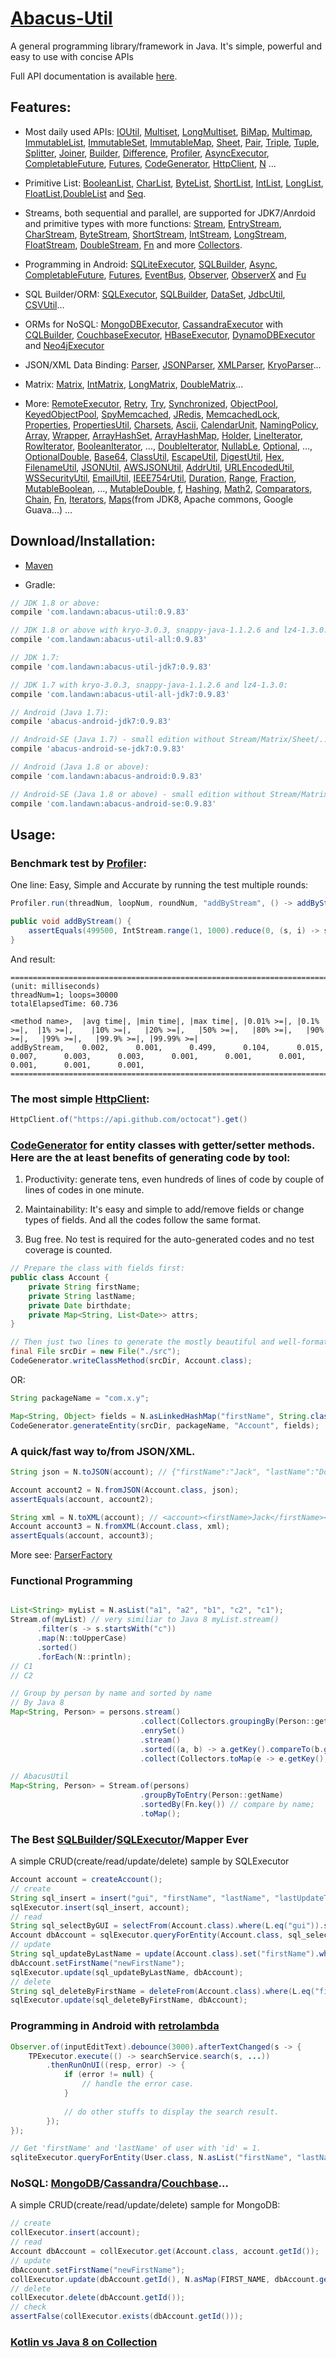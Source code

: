 # [Abacus-Util](http://www.landawn.com)

A general programming library/framework in Java. It's simple, powerful and easy to use with concise APIs

Full API documentation is available [here](https://www.javadoc.io/doc/com.landawn/abacus-util).

## Features:

* Most daily used APIs: [IOUtil][], [Multiset][], [LongMultiset][], [BiMap][], [Multimap][], [ImmutableList][], [ImmutableSet][], [ImmutableMap][], [Sheet][], [Pair][], [Triple][], [Tuple][], [Splitter][], [Joiner][], [Builder][], [Difference][], [Profiler][], [AsyncExecutor][], [CompletableFuture][], [Futures][], [CodeGenerator][], [HttpClient][], [N][] ...

* Primitive List: [BooleanList][], [CharList][], [ByteList][], [ShortList][], [IntList][], [LongList][], [FloatList][],[DoubleList][] and [Seq][].

* Streams, both sequential and parallel, are supported for JDK7/Anrdoid and primitive types with more functions: [Stream][], [EntryStream][], [CharStream][], [ByteStream][], [ShortStream][], [IntStream][], [LongStream][], [FloatStream][], [DoubleStream][], [Fn][] and more [Collectors][].

* Programming in Android: [SQLiteExecutor][], [SQLBuilder][], [Async][], [CompletableFuture][CompletableFuture_Android], [Futures][Futures_Android], [EventBus][], [Observer][], [ObserverX][] and [Fu][]

* SQL Builder/ORM: [SQLExecutor][], [SQLBuilder][], [DataSet][], [JdbcUtil][], [CSVUtil][]...

* ORMs for NoSQL: [MongoDBExecutor][], [CassandraExecutor][] with [CQLBuilder][], [CouchbaseExecutor][], [HBaseExecutor][], [DynamoDBExecutor][] and [Neo4jExecutor][]

* JSON/XML Data Binding: [Parser][], [JSONParser][], [XMLParser][], [KryoParser][]...

* Matrix: [Matrix][], [IntMatrix][], [LongMatrix][], [DoubleMatrix][]...

* More: [RemoteExecutor](https://static.javadoc.io/com.landawn/abacus-util/0.9.83/com/landawn/abacus/util/RemoteExecutor.html),
[Retry](https://static.javadoc.io/com.landawn/abacus-util/0.9.83/com/landawn/abacus/util/Retry.html),
[Try](https://static.javadoc.io/com.landawn/abacus-util/0.9.83/com/landawn/abacus/util/Try.html),
[Synchronized](https://static.javadoc.io/com.landawn/abacus-util/0.9.83/com/landawn/abacus/util/Synchronized.html),
[ObjectPool](https://static.javadoc.io/com.landawn/abacus-util/0.9.83/com/landawn/abacus/pool/ObjectPool.html),
[KeyedObjectPool](https://static.javadoc.io/com.landawn/abacus-util/0.9.83/com/landawn/abacus/pool/KeyedObjectPool.html),
[SpyMemcached](https://static.javadoc.io/com.landawn/abacus-util/0.9.83/com/landawn/abacus/cache/SpyMemcached.html),
[JRedis](https://static.javadoc.io/com.landawn/abacus-util/0.9.83/com/landawn/abacus/cache/JRedis.html),
[MemcachedLock](https://static.javadoc.io/com.landawn/abacus-util/0.9.83/com/landawn/abacus/util/MemcachedLock.html),
[Properties](https://static.javadoc.io/com.landawn/abacus-util/0.9.83/com/landawn/abacus/util/Properties.html),
[PropertiesUtil](https://static.javadoc.io/com.landawn/abacus-util/0.9.83/com/landawn/abacus/util/PropertiesUtil.html),
[Charsets](https://static.javadoc.io/com.landawn/abacus-util/0.9.83/com/landawn/abacus/util/Charsets.html),
[Ascii](https://static.javadoc.io/com.landawn/abacus-util/0.9.83/com/landawn/abacus/util/Ascii.html),
[CalendarUnit](https://static.javadoc.io/com.landawn/abacus-util/0.9.83/com/landawn/abacus/util/CalendarUnit.html),
[NamingPolicy](https://static.javadoc.io/com.landawn/abacus-util/0.9.83/com/landawn/abacus/util/NamingPolicy.html),
[Array](https://static.javadoc.io/com.landawn/abacus-util/0.9.83/com/landawn/abacus/util/Array.html),
[Wrapper](https://static.javadoc.io/com.landawn/abacus-util/0.9.83/com/landawn/abacus/util/Wrapper.html),
[ArrayHashSet](https://static.javadoc.io/com.landawn/abacus-util/0.9.83/com/landawn/abacus/util/ArrayHashSet.html),
[ArrayHashMap](https://static.javadoc.io/com.landawn/abacus-util/0.9.83/com/landawn/abacus/util/ArrayHashMap.html),
[Holder](https://static.javadoc.io/com.landawn/abacus-util/0.9.83/com/landawn/abacus/util/Holder.html),
[LineIterator](https://static.javadoc.io/com.landawn/abacus-util/0.9.83/com/landawn/abacus/util/LineIterator.html),
[RowIterator](https://static.javadoc.io/com.landawn/abacus-util/0.9.83/com/landawn/abacus/util/RowIterator.html),
[BooleanIterator](https://static.javadoc.io/com.landawn/abacus-util/0.9.83/com/landawn/abacus/util/BooleanIterator.html),
...,
[DoubleIterator](https://static.javadoc.io/com.landawn/abacus-util/0.9.83/com/landawn/abacus/util/DoubleIterator.html),
[NullabLe](https://static.javadoc.io/com.landawn/abacus-util/0.9.83/com/landawn/abacus/util/NullabLe.html),
[Optional](https://static.javadoc.io/com.landawn/abacus-util/0.9.83/com/landawn/abacus/util/Optional.html),
...,
[OptionalDouble](https://static.javadoc.io/com.landawn/abacus-util/0.9.83/com/landawn/abacus/util/OptionalDouble.html),
[Base64](https://static.javadoc.io/com.landawn/abacus-util/0.9.83/com/landawn/abacus/util/Base64.html),
[ClassUtil](https://static.javadoc.io/com.landawn/abacus-util/0.9.83/com/landawn/abacus/util/ClassUtil.html),
[EscapeUtil](https://static.javadoc.io/com.landawn/abacus-util/0.9.83/com/landawn/abacus/util/EscapeUtil.html),
[DigestUtil](https://static.javadoc.io/com.landawn/abacus-util/0.9.83/com/landawn/abacus/util/DigestUtil.html),
[Hex](https://static.javadoc.io/com.landawn/abacus-util/0.9.83/com/landawn/abacus/util/Hex.html),
[FilenameUtil](https://static.javadoc.io/com.landawn/abacus-util/0.9.83/com/landawn/abacus/util/FilenameUtil.html),
[JSONUtil](https://static.javadoc.io/com.landawn/abacus-util/0.9.83/com/landawn/abacus/util/JSONUtil.html),
[AWSJSONUtil](https://static.javadoc.io/com.landawn/abacus-util/0.9.83/com/landawn/abacus/util/AWSJSONUtil.html),
[AddrUtil](https://static.javadoc.io/com.landawn/abacus-util/0.9.83/com/landawn/abacus/util/AddrUtil.html),
[URLEncodedUtil](https://static.javadoc.io/com.landawn/abacus-util/0.9.83/com/landawn/abacus/util/URLEncodedUtil.html),
[WSSecurityUtil](https://static.javadoc.io/com.landawn/abacus-util/0.9.83/com/landawn/abacus/util/WSSecurityUtil.html),
[EmailUtil](https://static.javadoc.io/com.landawn/abacus-util/0.9.83/com/landawn/abacus/util/EmailUtil.html),
[IEEE754rUtil](https://static.javadoc.io/com.landawn/abacus-util/0.9.83/com/landawn/abacus/util/IEEE754rUtil.html),
[Duration](https://static.javadoc.io/com.landawn/abacus-util/0.9.83/com/landawn/abacus/util/Duration.html),
[Range](https://static.javadoc.io/com.landawn/abacus-util/0.9.83/com/landawn/abacus/util/Range.html),
[Fraction](https://static.javadoc.io/com.landawn/abacus-util/0.9.83/com/landawn/abacus/util/Fraction.html),
[MutableBoolean](https://static.javadoc.io/com.landawn/abacus-util/0.9.83/com/landawn/abacus/util/MutableBoolean.html),
...,
[MutableDouble](https://static.javadoc.io/com.landawn/abacus-util/0.9.83/com/landawn/abacus/util/MutableDouble.html),
[f](https://static.javadoc.io/com.landawn/abacus-util/0.9.83/com/landawn/abacus/util/f.html),
[Hashing](https://static.javadoc.io/com.landawn/abacus-util/0.9.83/com/landawn/abacus/hash/Hashing.html),
[Math2](https://static.javadoc.io/com.landawn/abacus-util/0.9.83/com/landawn/abacus/util/Math2.html),
[Comparators](https://static.javadoc.io/com.landawn/abacus-util/0.9.83/com/landawn/abacus/util/Comparators.html),
[Chain](https://static.javadoc.io/com.landawn/abacus-util/0.9.83/com/landawn/abacus/util/Chain.html),
[Fn](https://static.javadoc.io/com.landawn/abacus-util/0.9.83/com/landawn/abacus/util/Fn.html),
[Iterators](https://static.javadoc.io/com.landawn/abacus-util/0.9.83/com/landawn/abacus/util/Iterators.html),
[Maps](https://static.javadoc.io/com.landawn/abacus-util/0.9.83/com/landawn/abacus/util/Maps.html)(from JDK8, Apache commons, Google Guava...) ...


## Download/Installation:

* [Maven](http://search.maven.org/#search%7Cga%7C1%7Cg%3A%22com.landawn%22)

* Gradle:
```gradle
// JDK 1.8 or above:
compile 'com.landawn:abacus-util:0.9.83'

// JDK 1.8 or above with kryo-3.0.3, snappy-java-1.1.2.6 and lz4-1.3.0:
compile 'com.landawn:abacus-util-all:0.9.83'

// JDK 1.7:
compile 'com.landawn:abacus-util-jdk7:0.9.83'

// JDK 1.7 with kryo-3.0.3, snappy-java-1.1.2.6 and lz4-1.3.0:
compile 'com.landawn:abacus-util-all-jdk7:0.9.83'

// Android (Java 1.7):
compile 'abacus-android-jdk7:0.9.83'

// Android-SE (Java 1.7) - small edition without Stream/Matrix/Sheet/...:
compile 'abacus-android-se-jdk7:0.9.83'

// Android (Java 1.8 or above):
compile 'com.landawn:abacus-android:0.9.83'

// Android-SE (Java 1.8 or above) - small edition without Stream/Matrix/Sheet/...:
compile 'com.landawn:abacus-android-se:0.9.83'
```

## Usage:

### Benchmark test by [Profiler][]:

One line: Easy, Simple and Accurate by running the test multiple rounds:
```java
Profiler.run(threadNum, loopNum, roundNum, "addByStream", () -> addByStream()).printResult();

public void addByStream() {
    assertEquals(499500, IntStream.range(1, 1000).reduce(0, (s, i) -> s += i));
}

```
And result:
```
========================================================================================================================
(unit: milliseconds)
threadNum=1; loops=30000
totalElapsedTime: 60.736

<method name>,  |avg time|, |min time|, |max time|, |0.01% >=|, |0.1% >=|,  |1% >=|,    |10% >=|,   |20% >=|,   |50% >=|,   |80% >=|,   |90% >=|,   |99% >=|,   |99.9% >=|, |99.99% >=|
addByStream,    0.002,      0.001,      0.499,      0.104,      0.015,      0.007,      0.003,      0.003,      0.001,      0.001,      0.001,      0.001,      0.001,      0.001,      
========================================================================================================================
```
### The most simple [HttpClient][]:

```java
HttpClient.of("https://api.github.com/octocat").get()
```

### [CodeGenerator](https://static.javadoc.io/com.landawn/abacus-util/0.9.83/com/landawn/abacus/util/CodeGenerator.html) for entity classes with getter/setter methods. Here are the at least benefits of generating code by tool:

1. Productivity: generate tens, even hundreds of lines of code by couple of lines of codes in one minute.

2. Maintainability: It's easy and simple to add/remove fields or change types of fields. And all the codes follow the same format.

3. Bug free. No test is required for the auto-generated codes and no test coverage is counted. 

```java
// Prepare the class with fields first:
public class Account {
    private String firstName;
    private String lastName;
    private Date birthdate;
    private Map<String, List<Date>> attrs;
}

// Then just two lines to generate the mostly beautiful and well-formatted entity class:
final File srcDir = new File("./src");
CodeGenerator.writeClassMethod(srcDir, Account.class);
```
OR:

```java
String packageName = "com.x.y";

Map<String, Object> fields = N.asLinkedHashMap("firstName", String.class, "lastName", String.class, "birthdate", Date.class, "attrs", "Map<String, List<java.sql.Date>>");
CodeGenerator.generateEntity(srcDir, packageName, "Account", fields);
```

### A quick/fast way to/from JSON/XML.
```java
String json = N.toJSON(account); // {"firstName":"Jack", "lastName":"Do", "birthDate":1495815803177}

Account account2 = N.fromJSON(Account.class, json);
assertEquals(account, account2);

String xml = N.toXML(account); // <account><firstName>Jack</firstName><lastName>Do</lastName><birthDate>1495815803177</birthDate></account>
Account account3 = N.fromXML(Account.class, xml);
assertEquals(account, account3);
```

More see: [ParserFactory](https://static.javadoc.io/com.landawn/abacus-util/0.9.83/com/landawn/abacus/parser/ParserFactory.html)

### Functional Programming
```java

List<String> myList = N.asList("a1", "a2", "b1", "c2", "c1");
Stream.of(myList) // very similiar to Java 8 myList.stream()
      .filter(s -> s.startsWith("c"))
      .map(N::toUpperCase)
      .sorted()
      .forEach(N::println);
// C1
// C2

// Group by person by name and sorted by name
// By Java 8
Map<String, Person> = persons.stream()
                             .collect(Collectors.groupingBy(Person::getName))
                             .enrySet()
                             .stream()
                             .sorted((a, b) -> a.getKey().compareTo(b.getKey())) // compare by name;
                             .collect(Collectors.toMap(e -> e.getKey(), e.getValue()));

// AbacusUtil
Map<String, Person> = Stream.of(persons)
                             .groupByToEntry(Person::getName)
                             .sortedBy(Fn.key()) // compare by name;
                             .toMap();

```

### The Best [SQLBuilder][]/[SQLExecutor][]/Mapper Ever
A simple CRUD(create/read/update/delete) sample by SQLExecutor

```java
Account account = createAccount();
// create
String sql_insert = insert("gui", "firstName", "lastName", "lastUpdateTime").into(Account.class).sql();
sqlExecutor.insert(sql_insert, account);
// read
String sql_selectByGUI = selectFrom(Account.class).where(L.eq("gui")).sql();
Account dbAccount = sqlExecutor.queryForEntity(Account.class, sql_selectByGUI, account);
// update
String sql_updateByLastName = update(Account.class).set("firstName").where(L.eq("lastName")).sql();
dbAccount.setFirstName("newFirstName");
sqlExecutor.update(sql_updateByLastName, dbAccount);
// delete
String sql_deleteByFirstName = deleteFrom(Account.class).where(L.eq("firstName)).sql();
sqlExecutor.update(sql_deleteByFirstName, dbAccount);
```

### Programming in Android with [retrolambda](https://github.com/orfjackal/retrolambda)

```java
Observer.of(inputEditText).debounce(3000).afterTextChanged(s -> {
    TPExecutor.execute(() -> searchService.search(s, ...))
        .thenRunOnUI((resp, error) -> {
            if (error != null) {
                // handle the error case.
            }
            
            // do other stuffs to display the search result.            
        });
});

// Get 'firstName' and 'lastName' of user with 'id' = 1.             
sqliteExecutor.queryForEntity(User.class, N.asList("firstName", "lastName"), eq("id", 1));
```

### NoSQL: [MongoDB][MongoDBExecutor]/[Cassandra][CassandraExecutor]/[Couchbase][CouchbaseExecutor]...
A simple CRUD(create/read/update/delete) sample for MongoDB:
```java
// create
collExecutor.insert(account);
// read
Account dbAccount = collExecutor.get(Account.class, account.getId());
// update
dbAccount.setFirstName("newFirstName");
collExecutor.update(dbAccount.getId(), N.asMap(FIRST_NAME, dbAccount.getFirstName()));
// delete
collExecutor.delete(dbAccount.getId());
// check
assertFalse(collExecutor.exists(dbAccount.getId()));
```

### [Kotlin vs Java 8 on Collection](./Java_Kotlin.md)


[IOUtil]: https://static.javadoc.io/com.landawn/abacus-util/0.9.83/com/landawn/abacus/util/IOUtil.html
[Multiset]: https://static.javadoc.io/com.landawn/abacus-util/0.9.83/com/landawn/abacus/util/Multiset.html
[LongMultiset]: https://static.javadoc.io/com.landawn/abacus-util/0.9.83/com/landawn/abacus/util/LongMultiset.html
[BiMap]: https://static.javadoc.io/com.landawn/abacus-util/0.9.83/com/landawn/abacus/util/BiMap.html
[Multimap]: https://static.javadoc.io/com.landawn/abacus-util/0.9.83/com/landawn/abacus/util/Multimap.html
[ImmutableList]: https://static.javadoc.io/com.landawn/abacus-util/0.9.83/com/landawn/abacus/util/ImmutableList.html
[ImmutableSet]: https://static.javadoc.io/com.landawn/abacus-util/0.9.83/com/landawn/abacus/util/ImmutableSet.html
[ImmutableMap]: https://static.javadoc.io/com.landawn/abacus-util/0.9.83/com/landawn/abacus/util/ImmutableMap.html
[Sheet]: https://static.javadoc.io/com.landawn/abacus-util/0.9.83/com/landawn/abacus/util/Sheet.html
[Pair]: https://static.javadoc.io/com.landawn/abacus-util/0.9.83/com/landawn/abacus/util/Pair.html
[Triple]: https://static.javadoc.io/com.landawn/abacus-util/0.9.83/com/landawn/abacus/util/Triple.html
[Tuple]: https://static.javadoc.io/com.landawn/abacus-util/0.9.83/com/landawn/abacus/util/Tuple.html
[Splitter]: https://static.javadoc.io/com.landawn/abacus-util/0.9.83/com/landawn/abacus/util/Splitter.html
[Joiner]: https://static.javadoc.io/com.landawn/abacus-util/0.9.83/com/landawn/abacus/util/Joiner.html
[Builder]: https://static.javadoc.io/com.landawn/abacus-util/0.9.83/com/landawn/abacus/util/Builder.html
[Difference]: https://static.javadoc.io/com.landawn/abacus-util/0.9.83/com/landawn/abacus/util/Difference.html
[Profiler]: https://static.javadoc.io/com.landawn/abacus-util/0.9.83/com/landawn/abacus/util/Profiler.html
[AsyncExecutor]: https://static.javadoc.io/com.landawn/abacus-util/0.9.83/com/landawn/abacus/util/AsyncExecutor.html
[CompletableFuture]: https://static.javadoc.io/com.landawn/abacus-util/0.9.83/com/landawn/abacus/util/CompletableFuture.html
[Futures]: https://static.javadoc.io/com.landawn/abacus-util/0.9.83/com/landawn/abacus/util/Futures.html
[CodeGenerator]: https://static.javadoc.io/com.landawn/abacus-util/0.9.83/com/landawn/abacus/util/CodeGenerator.html
[HttpClient]: https://static.javadoc.io/com.landawn/abacus-util/0.9.83/com/landawn/abacus/http/HttpClient.html
[N]:https://static.javadoc.io/com.landawn/abacus-util/0.9.83/com/landawn/abacus/util/N.html

[BooleanList]: https://static.javadoc.io/com.landawn/abacus-util/0.9.83/com/landawn/abacus/util/BooleanList.html
[CharList]: https://static.javadoc.io/com.landawn/abacus-util/0.9.83/com/landawn/abacus/util/CharList.html
[ByteList]: https://static.javadoc.io/com.landawn/abacus-util/0.9.83/com/landawn/abacus/util/ByteList.html
[ShortList]: https://static.javadoc.io/com.landawn/abacus-util/0.9.83/com/landawn/abacus/util/ShortList.html
[IntList]: https://static.javadoc.io/com.landawn/abacus-util/0.9.83/com/landawn/abacus/util/IntList.html
[LongList]: https://static.javadoc.io/com.landawn/abacus-util/0.9.83/com/landawn/abacus/util/LongList.html
[FloatList]: https://static.javadoc.io/com.landawn/abacus-util/0.9.83/com/landawn/abacus/util/FloatList.html
[DoubleList]: https://static.javadoc.io/com.landawn/abacus-util/0.9.83/com/landawn/abacus/util/DoubleList.html
[Seq]: https://static.javadoc.io/com.landawn/abacus-util/0.9.83/com/landawn/abacus/util/Seq.html

[Stream]: https://static.javadoc.io/com.landawn/abacus-util/0.9.83/com/landawn/abacus/util/stream/Stream.html
[EntryStream]: https://static.javadoc.io/com.landawn/abacus-util/0.9.83/com/landawn/abacus/util/stream/EntryStream.html
[CharStream]: https://static.javadoc.io/com.landawn/abacus-util/0.9.83/com/landawn/abacus/util/stream/CharStream.html
[ByteStream]: https://static.javadoc.io/com.landawn/abacus-util/0.9.83/com/landawn/abacus/util/stream/ByteStream.html
[ShortStream]: https://static.javadoc.io/com.landawn/abacus-util/0.9.83/com/landawn/abacus/util/stream/ShortStream.html
[IntStream]: https://static.javadoc.io/com.landawn/abacus-util/0.9.83/com/landawn/abacus/util/stream/IntStream.html
[LongStream]: https://static.javadoc.io/com.landawn/abacus-util/0.9.83/com/landawn/abacus/util/stream/LongStream.html
[FloatStream]: https://static.javadoc.io/com.landawn/abacus-util/0.9.83/com/landawn/abacus/util/stream/FloatStream.html
[DoubleStream]: https://static.javadoc.io/com.landawn/abacus-util/0.9.83/com/landawn/abacus/util/stream/DoubleStream.html
[Fn]: https://static.javadoc.io/com.landawn/abacus-util/0.9.83/com/landawn/abacus/util/Fn.html
[Collectors]: https://static.javadoc.io/com.landawn/abacus-util/0.9.83/com/landawn/abacus/util/stream/Collectors.html

[SQLiteExecutor]: https://static.javadoc.io/com.landawn/abacus-util/0.9.83/com/landawn/abacus/android/util/SQLiteExecutor.html
[SQLBuilder]: https://static.javadoc.io/com.landawn/abacus-util/0.9.83/com/landawn/abacus/util/SQLBuilder.html
[Async]: https://static.javadoc.io/com.landawn/abacus-util/0.9.83/com/landawn/abacus/android/util/Async.html
[CompletableFuture_Android]: https://static.javadoc.io/com.landawn/abacus-util/0.9.83/com/landawn/abacus/android/util/CompletableFuture.html
[Futures_Android]: https://static.javadoc.io/com.landawn/abacus-util/0.9.83/com/landawn/abacus/android/util/Futures.html
[EventBus]: https://static.javadoc.io/com.landawn/abacus-util/0.9.83/com/landawn/abacus/eventBus/EventBus.html
[Observer]: https://static.javadoc.io/com.landawn/abacus-util/0.9.83/com/landawn/abacus/android/util/Observer.html
[ObserverX]: https://static.javadoc.io/com.landawn/abacus-util/0.9.83/com/landawn/abacus/android/util/ObserverX.html
[Fu]: https://static.javadoc.io/com.landawn/abacus-util/0.9.83/com/landawn/abacus/android/util/Fu.html

[SQLExecutor]: https://static.javadoc.io/com.landawn/abacus-util/0.9.83/com/landawn/abacus/util/SQLExecutor.html
[SQLBuilder]: https://static.javadoc.io/com.landawn/abacus-util/0.9.83/com/landawn/abacus/util/SQLBuilder.html
[DataSet]: https://static.javadoc.io/com.landawn/abacus-util/0.9.83/com/landawn/abacus/DataSet.html
[JdbcUtil]: https://static.javadoc.io/com.landawn/abacus-util/0.9.83/com/landawn/abacus/util/JdbcUtil.html
[CSVUtil]: https://static.javadoc.io/com.landawn/abacus-util/0.9.83/com/landawn/abacus/util/CSVUtil.html

[MongoDBExecutor]: https://static.javadoc.io/com.landawn/abacus-util/0.9.83/com/landawn/abacus/util/MongoDBExecutor.html
[CassandraExecutor]: https://static.javadoc.io/com.landawn/abacus-util/0.9.83/com/landawn/abacus/util/CassandraExecutor.html
[CQLBuilder]: https://static.javadoc.io/com.landawn/abacus-util/0.9.83/com/landawn/abacus/util/CQLBuilder.html
[CouchbaseExecutor]: https://static.javadoc.io/com.landawn/abacus-util/0.9.83/com/landawn/abacus/util/CouchbaseExecutor.html
[HBaseExecutor]: https://static.javadoc.io/com.landawn/abacus-util/0.9.83/com/landawn/abacus/util/HBaseExecutor.html
[DynamoDBExecutor]: https://static.javadoc.io/com.landawn/abacus-util/0.9.83/com/landawn/abacus/util/DynamoDBExecutor.html
[Neo4jExecutor]: https://static.javadoc.io/com.landawn/abacus-util/0.9.83/com/landawn/abacus/util/Neo4jExecutor.html

[Parser]: https://static.javadoc.io/com.landawn/abacus-util/0.9.83/com/landawn/abacus/parser/Parser.html
[JSONParser]: https://static.javadoc.io/com.landawn/abacus-util/0.9.83/com/landawn/abacus/parser/JSONParser.html
[XMLParser]: https://static.javadoc.io/com.landawn/abacus-util/0.9.83/com/landawn/abacus/parser/XMLParser.html
[KryoParser]: https://static.javadoc.io/com.landawn/abacus-util/0.9.83/com/landawn/abacus/parser/KryoParser.html

[Matrix]: https://static.javadoc.io/com.landawn/abacus-util/0.9.83/com/landawn/abacus/util/Matrix.html
[IntMatrix]: https://static.javadoc.io/com.landawn/abacus-util/0.9.83/com/landawn/abacus/util/IntMatrix.html
[LongMatrix]: https://static.javadoc.io/com.landawn/abacus-util/0.9.83/com/landawn/abacus/util/LongMatrix.html
[DoubleMatrix]: https://static.javadoc.io/com.landawn/abacus-util/0.9.83/com/landawn/abacus/util/DoubleMatrix.html
